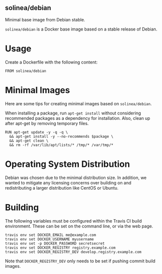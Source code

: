 solinea/debian
---

Minimal base image from Debian stable.

`solinea/debian` is a Docker base image based on a stable release of Debian.

# Usage

Create a Dockerfile with the following content:

    FROM solinea/debian

# Minimal Images
Here are some tips for creating minimal images based on `solinea/debian`.

When installing a package, run `apt-get install` without considering
recommended packages as a dependency for installation. Also, clean up after
apt-get by removing temporary files.

    RUN apt-get update -y -q -q \
      && apt-get install -y --no-recommends $package \
      && apt-get clean \
      && rm -rf /var/lib/apt/lists/* /tmp/* /var/tmp/*

# Operating System Distribution
Debian was chosen due to the minimal distribution size. In addition, we wanted
to mitigate any licensing concerns over building on and redistributing a larger
distribution like CentOS or Ubuntu.

# Building

The following variables must be configured within the Travis CI build
environment. These can be set on the command line, or via the web page.

    travis env set DOCKER_EMAIL me@example.com
    travis env set DOCKER_USERNAME myusername
    travis env set -p DOCKER_PASSWORD secretsecret
    travis env set DOCKER_REGISTRY registry.example.com
    travis env set DOCKER_REGISTRY_DEV develop.registry.example.com

Note that `DOCKER_REGISTRY_DEV` only needs to be set if pushing commit build images.
